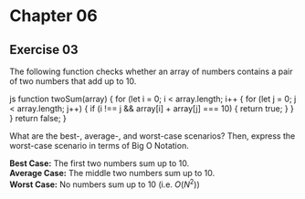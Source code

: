 # Chapter 06

## Exercise 03

The following function checks whether an array of numbers contains a pair of two numbers that add up to 10.

js
function twoSum(array) {
  for (let i = 0; i < array.length; i++ {
    for (let j = 0; j < array.length; j++) {
      if (i !== j && array[i] + array[j] === 10) {
        return true;
      }
    }
  }
  return false;
}

What are the best-, average-, and worst-case scenarios? Then, express the worst-case scenario in terms of Big O Notation.

**Best Case:** The first two numbers sum up to $10$.  
**Average Case:** The middle two numbers sum up to $10$.  
**Worst Case:** No numbers sum up to $10$ $\left(\text{i.e. }O\left(N^2\right)\right)$
